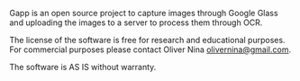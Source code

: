 Gapp is an open source project to capture images through Google Glass and uploading the images to a server to process them through OCR. 

The license of the software is free for research and educational purposes. For commercial purposes please contact Oliver Nina olivernina@gmail.com. 

The software is AS IS without warranty. 
